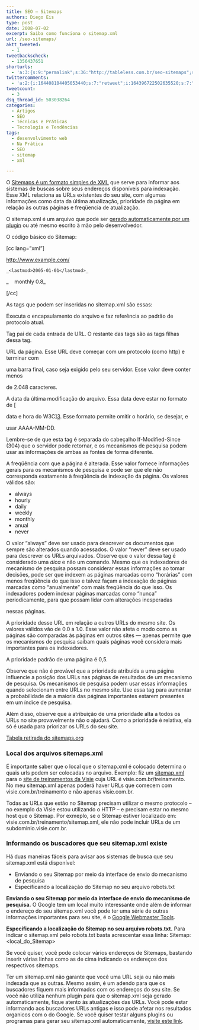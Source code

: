 ```yaml
---
title: SEO – Sitemaps
authors: Diego Eis
type: post
date: 2008-07-02
excerpt: Saiba como funciona o sitemap.xml
url: /seo-sitemaps/
aktt_tweeted:
  - 1
tweetbackscheck:
  - 1356437651
shorturls:
  - 'a:3:{s:9:"permalink";s:36:"http://tableless.com.br/seo-sitemaps";s:7:"tinyurl";s:26:"http://tinyurl.com/3bebl89";s:4:"isgd";s:19:"http://is.gd/CpQbnY";}'
twittercomments:
  - 'a:2:{i:164408104405053440;s:7:"retweet";i:164396722502635520;s:7:"retweet";}'
tweetcount:
  - 3
dsq_thread_id: 503038264
categories:
  - Artigos
  - SEO
  - Técnicas e Práticas
  - Tecnologia e Tendências
tags:
  - desenvolvimento web
  - Na Prática
  - SEO
  - sitemap
  - xml

---
```

O [Sitemaps é um formato simples de XML][1] que serve para informar aos sistemas de buscas sobre seus endereços disponíveis para indexação. Esse XML relaciona as URLs existentes do seu site, com algumas informações como data da última atualização, prioridade da página em relação às outras páginas e freqüencia de atualização.

O sitemap.xml é um arquivo que pode ser [gerado automaticamente por um plugin][2] ou até mesmo escrito à mão pelo desenvolvedor.
  
<!--more-->


  
O código básico do Sitemap:
  
[cc lang=&#8221;xml&#8221;]<?xml version="1.0" encoding="UTF-8"?>


  
<urlset xmlns="http://www.sitemaps.org/schemas/sitemap/0.9">
  
<url>
      
<loc>http://www.example.com/</loc>
  
    _<lastmod>2005-01-01</lastmod>_
  
_    <changefreq>monthly</changefreq> <priority>0.8</priority>_
  
</url>
  
</urlset>[/cc]
  
As tags que podem ser inseridas no sitemap.xml são essas:

**<urlset>**
  
Executa o encapsulamento do arquivo e faz referência ao padrão de protocolo atual.

**<url>**
  
Tag pai de cada entrada de URL. O restante das tags são as tags filhas dessa tag.

**<loc>**
  
URL da página. Esse URL deve começar com um protocolo (como http) e terminar com
  
uma barra final, caso seja exigido pelo seu servidor. Esse valor deve conter menos
  
de 2.048 caracteres.

**<lastmod>**
  
A data da última modificação do arquivo. Essa data deve estar no formato de [
  
data e hora do W3C][3]. Esse formato permite omitir o horário, se desejar, e
  
usar AAAA-MM-DD.

Lembre-se de que esta tag é separada do cabeçalho If-Modified-Since (304) que o servidor pode retornar, e os mecanismos de pesquisa podem usar as informações de ambas as fontes de forma diferente.

**<changefreq>**
  
A freqüência com que a página é alterada. Esse valor fornece informações gerais para os mecanismos de pesquisa e pode ser que ele não corresponda exatamente à freqüência de indexação da página. Os valores válidos são:

  * always
  * hourly
  * daily
  * weekly
  * monthly
  * anual
  * never

O valor &#8220;always&#8221; deve ser usado para descrever os documentos que sempre são alterados quando acessados. O valor &#8220;never&#8221; deve ser usado para descrever os URLs arquivados. Observe que o valor dessa tag é considerado uma _dica_ e não um comando. Mesmo que os indexadores de mecanismo de pesquisa possam considerar essas informações ao tomar decisões, pode ser que indexem as páginas marcadas como &#8220;horárias&#8221; com menos freqüência do que isso e talvez façam a indexação de páginas marcadas como &#8220;anualmente&#8221; com mais freqüência do que isso. Os indexadores podem indexar páginas marcadas como &#8220;nunca&#8221; periodicamente, para que possam lidar com alterações inesperadas
  
nessas páginas.

**<priority>**
  
A prioridade desse URL em relação a outros URLs do mesmo site. Os valores válidos vão de 0.0 a 1.0. Esse valor não afeta o modo como as páginas são comparadas às páginas em outros sites — apenas permite que os mecanismos de pesquisa saibam quais páginas você considera mais importantes para os indexadores.

A prioridade padrão de uma página é 0,5.
  
Observe que não é provável que a prioridade atribuída a uma página influencie a posição dos URLs nas páginas de resultados de um mecanismo de pesquisa. Os mecanismos de pesquisa podem usar essas informações quando selecionam entre URLs no mesmo site. Use essa tag para aumentar a probabilidade de a maioria das páginas importantes estarem presentes em um índice de pesquisa.

Além disso, observe que a atribuição de uma prioridade alta a todos os URLs no site provavelmente não o ajudará. Como a prioridade é relativa, ela só é usada para priorizar os URLs do seu site.

[Tabela retirada do sitemaps.org][4]

### Local dos arquivos sitemaps.xml

É importante saber que o local que o sitemap.xml é colocado determina o quais urls podem ser colocadas no arquivo. Exemplo: fiz um [sitemap.xml][5] para o [site de treinamentos da Visie][6] cuja URL é visie.com.br/treinamento. No meu sitemap.xml apenas poderá haver URLs que comecem com visie.com.br/treinamento e não apenas visie.com.br.

Todas as URLs que estão no Sitemap precisam utilizar o mesmo protocolo &#8211; no exemplo da Visie estou utilizando o HTTP &#8211; e precisam estar no mesmo host que o Sitemap. Por exmeplo, se o Sitemap estiver localizado em: visie.com.br/treinamento/sitemap.xml, ele não pode incluir URLs de um subdominio.visie.com.br.

### Informando os buscadores que seu sitemap.xml existe

Há duas maneiras fáceis para avisar aos sistemas de busca que seu sitemap.xml está disponível:

  * Enviando o seu Sitemap por meio da interface de envio do mecanismo de pesquisa
  * Especificando a localização do Sitemap no seu arquivo robots.txt

**Enviando o seu Sitemap por meio da interface de envio do mecanismo de pesquisa.** O Google tem um local muito interessante onde além de informar o endereço do seu sitemap.xml você pode ter uma série de outras informações importantes para seu site, é o [Google Webmaster Tools][7].

**Especificando a localização do Sitemap no seu arquivo robots.txt.** Para indicar o sitemap.xml pelo robots.txt basta acrescentar essa linha: Sitemap: <local\_do\_Sitemap>

Se você quiser, você pode colocar vários endereços de Sitemaps, bastando inserir várias linhas como as de cima indicando os endereços dos respectivos sitemaps.

Ter um sitemap.xml não garante que você uma URL seja ou não mais indexada que as outras. Mesmo assim, é um adendo para que os buscadores fiquem mais informados com os endereços do seu site. Se você não utiliza nenhum plugin para que o sitemap.xml seja gerado automaticamente, fique atento às atualizações das URLs. Você pode estar informando aos buscadores URLs antigas e isso pode afetar nos resultados organicos com o do Google. Se você quiser testar alguns plugins ou programas para gerar seu sitemap.xml automaticamente, [visite este link][2].

 [1]: http://www.sitemaps.org/pt_BR/index.php
 [2]: http://code.google.com/sm_thirdparty.html
 [3]: http://www.w3.org/TR/NOTE-datetime
 [4]: http://www.sitemaps.org/pt_BR/protocol.php
 [5]: http://visie.com.br/treinamento/sitemap.xml
 [6]: http://visie.com.br/treinamento/
 [7]: https://www.google.com/webmasters/tools/